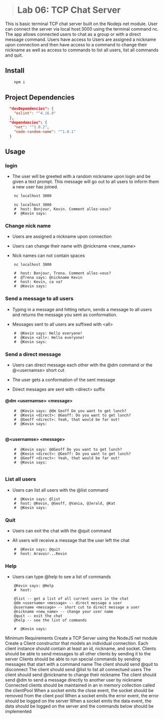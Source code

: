 ># Lab 06: TCP Chat Server

This is basic terminal TCP chat server built on the Nodejs net module.  User can connect the server via local host:3000 using the terminal command nc. The app allows connected users to chat as a group or with a direct message command.  Users have access to   Users are assigned a nickname upon connection and then have access to a command to change their nickname as well as access to commands to list all users, list all commands and quit.

## Install

```BASH
    npm i
```

## Project Dependencies

```JSON
  "devDependencies": {
    "eslint": "^4.16.0"
  },
  "dependencies": {
    "net": "^1.0.2",
    "node-random-name": "^1.0.1"
  }
```

## Usage

### login

- The user will be greeted with a random nickname upon login and be given a text prompt. This message will go out to all users to inform them a new user has joined.

```BASH
    nc localhost 3000
```
```
    nc localhost 3000
    #  host: Bonjour, Kevin. Comment allez-vous?
    #  @Kevin says:
```

### Change nick name

- Users are assigned a nickname upon connection

- Users can change their name with @nickname &lt;new_name&gt;

- Nick names can not contain spaces

```
    nc localhost 3000

    #  host: Bonjour, Trena. Comment allez-vous?
    #  @Trena says: @nickname Kevin
    #  host: Kevin, ca va?
    #  @Kevin says:
```


### Send a message to all users

- Typing in a message and hitting return, sends a message to all users and returns the message you sent as conformation.

- Messages sent to all users are suffixed with &lt;all&gt;

```
    #  @Kevin says: Hello everyone!
    #  @Kevin <all>: Hello everyone!
    #  @Kevin says:
```

### Send a direct message

- Users can direct message each other with the @dm command or the @&lt;usernamse&gt; short cut

- The user gets a conformation of the sent message

- Direct messages are sent with &lt;direct&gt; suffix

#### @dm &lt;usernamse&gt; &lt;message&gt;

```
    #  @Kevin says: @dm Geoff Do you want to get lunch?
    #  @Kevin <direct>: @Geoff: Do you want to get lunch?
    #  @Geoff <direct>: Yeah, that would be far out!
    #  @Kevin says:
    
```

#### @&lt;usernamse&gt; &lt;message&gt;

```
    #  @Kevin says: @dGeoff Do you want to get lunch?
    #  @Kevin <direct>: @Geoff: Do you want to get lunch?
    #  @Geoff <direct>: Yeah, that would be far out!
    #  @Kevin says:
    
```

### List all users

- Users can list all users with the @list command

```
    #  @Kevin says: @list
    #  host: @Kevin, @Geoff, @Vania, @Jerald, @Kat
    #  @Kevin says:
```

### Quit 

- Users can exit the chat with the @quit command

- All users will receive a message that the user left the chat

```
    #  @Kevin says: @quit
    #  host: Aravoir...Kevin  

```

### Help

- Users can type @help to see a list of commands

```
    @Kevin says: @Help
    #  host:

    @list -- get a list of all current users in the chat
    @dm <username> <message> -- direct message a user
    @username <message> -- short cut to direct message a user
    @nickname <new_name> -- change your user name
    @quit -- exit the chat
    @help -- see the list of commands
    
    #  @Kevin says:
```






Minimum Requirements
Create a TCP Server using the NodeJS net module
Create a Client constructor that models an individual connection.
Each client instance should contain at least an id, nickname, and socket.
Clients should be able to send messages to all other clients by sending it to the server
Clients should be able to run special commands by sending messages that start with a command name
The client should send @quit to disconnect
The client should send @list to list all connectued users
The client should send @nickname <new-name> to change their nickname
The client should send @dm <to-username> <message> to send a message directly to another user by nickname
Connected clients should be maintained in an in memory collection called the clientPool
When a socket emits the close event, the socket should be removed from the client pool
When a socket emits the error event, the error should be logged on the server
When a socket emits the data event, the data should be logged on the server and the commands below should be implemented